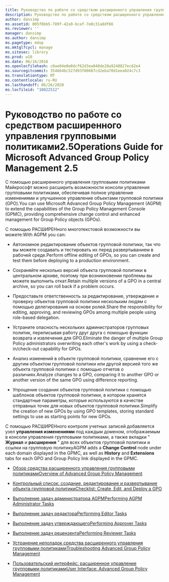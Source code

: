 ```yaml
---
title: Руководство по работе со средством расширенного управления групповыми политиками2.5
description: Руководство по работе со средством расширенного управления групповыми политиками2.5
author: dansimp
ms.assetid: 005f0bb5-789f-42a9-bcaf-7e8c31a8df66
ms.reviewer: ''
manager: dansimp
ms.author: dansimp
ms.pagetype: mdop
ms.mktglfcycl: manage
ms.sitesec: library
ms.prod: w10
ms.date: 06/16/2016
ms.openlocfilehash: c0ae04e0e8dcf62d3ea840de28a9248827ec62e4
ms.sourcegitcommit: 354664bc527d93f80687cd2eba70d1eea024c7c3
ms.translationtype: MT
ms.contentlocale: ru-RU
ms.lasthandoff: 06/26/2020
ms.locfileid: "10822512"
---
```

# <span data-ttu-id="62bf6-103">Руководство по работе со средством расширенного управления групповыми политиками2.5</span><span class="sxs-lookup"><span data-stu-id="62bf6-103">Operations Guide for Microsoft Advanced Group Policy Management 2.5</span></span>


<span data-ttu-id="62bf6-104">С помощью расширенного управления групповыми политиками Майкрософт можно расширить возможности консоли управления групповыми политиками, обеспечивая полное управление изменениями и улучшенное управление объектами групповой политики (GPO).</span><span class="sxs-lookup"><span data-stu-id="62bf6-104">You can use Microsoft Advanced Group Policy Management (AGPM) to extend the capabilities of the Group Policy Management Console (GPMC), providing comprehensive change control and enhanced management for Group Policy objects (GPOs).</span></span>

<span data-ttu-id="62bf6-105">С помощью РАСШИРЕНного многотекстовой возможности вы можете:</span><span class="sxs-lookup"><span data-stu-id="62bf6-105">With AGPM you can:</span></span>

-   <span data-ttu-id="62bf6-106">Автономное редактирование объектов групповой политики, так что вы можете создавать и тестировать их перед развертыванием в рабочей среде.</span><span class="sxs-lookup"><span data-stu-id="62bf6-106">Perform offline editing of GPOs, so you can create and test them before deploying to a production environment.</span></span>

-   <span data-ttu-id="62bf6-107">Сохраняйте несколько версий объекта групповой политики в центральном архиве, поэтому при возникновении проблемы вы можете выполнить откат.</span><span class="sxs-lookup"><span data-stu-id="62bf6-107">Retain multiple versions of a GPO in a central archive, so you can roll back if a problem occurs.</span></span>

-   <span data-ttu-id="62bf6-108">Предоставьте ответственность за редактирование, утверждение и проверку объектов групповой политики нескольким людям с помощью делегирования на основе ролей.</span><span class="sxs-lookup"><span data-stu-id="62bf6-108">Share the responsibility for editing, approving, and reviewing GPOs among multiple people using role-based delegation.</span></span>

-   <span data-ttu-id="62bf6-109">Устраните опасность нескольких администраторов групповых политик, переписывая работу друг друга с помощью функции возврата и извлечения для GPO.</span><span class="sxs-lookup"><span data-stu-id="62bf6-109">Eliminate the danger of multiple Group Policy administrators overwriting each other's work by using a check-in/check-out capability for GPOs.</span></span>

-   <span data-ttu-id="62bf6-110">Анализ изменений в объекте групповой политики, сравнение его с другим объектом групповой политики или другой версией того же объекта групповой политики с помощью отчетов о различиях.</span><span class="sxs-lookup"><span data-stu-id="62bf6-110">Analyze changes to a GPO, comparing it to another GPO or another version of the same GPO using difference reporting.</span></span>

-   <span data-ttu-id="62bf6-111">Упрощение создания объектов групповой политики с помощью шаблонов объектов групповой политики, в котором хранятся стандартные параметры, которые используются в качестве отправных точек для новых объектов групповой политики.</span><span class="sxs-lookup"><span data-stu-id="62bf6-111">Simplify the creation of new GPOs by using GPO templates, storing standard settings to use as starting points for new GPOs.</span></span>

<span data-ttu-id="62bf6-112">С помощью РАСШИРЕНного контроля учетных записей добавляется узел **управления изменениями** под каждым доменом, отображаемым в консоли управления групповыми политиками, а также вкладки " **Журнал** и **расширения** " для всех объектов групповой политики и ссылки на групповую политику</span><span class="sxs-lookup"><span data-stu-id="62bf6-112">AGPM adds a **Change Control** node under each domain displayed in the GPMC, as well as **History** and **Extensions** tabs for each GPO and Group Policy link displayed in the GPMC.</span></span>

-   [<span data-ttu-id="62bf6-113">Обзор средства расширенного управления групповыми политиками</span><span class="sxs-lookup"><span data-stu-id="62bf6-113">Overview of Advanced Group Policy Management</span></span>](overview-of-advanced-group-policy-management.md)

-   [<span data-ttu-id="62bf6-114">Контрольный список: создание, редактирование и развертывание объекта групповой политики</span><span class="sxs-lookup"><span data-stu-id="62bf6-114">Checklist: Create, Edit, and Deploy a GPO</span></span>](checklist-create-edit-and-deploy-a-gpo.md)

-   [<span data-ttu-id="62bf6-115">Выполнение задач администратора AGPM</span><span class="sxs-lookup"><span data-stu-id="62bf6-115">Performing AGPM Administrator Tasks</span></span>](performing-agpm-administrator-tasks.md)

-   [<span data-ttu-id="62bf6-116">Выполнение задач редактора</span><span class="sxs-lookup"><span data-stu-id="62bf6-116">Performing Editor Tasks</span></span>](performing-editor-tasks.md)

-   [<span data-ttu-id="62bf6-117">Выполнение задач утверждающего</span><span class="sxs-lookup"><span data-stu-id="62bf6-117">Performing Approver Tasks</span></span>](performing-approver-tasks.md)

-   [<span data-ttu-id="62bf6-118">Выполнение задач рецензента</span><span class="sxs-lookup"><span data-stu-id="62bf6-118">Performing Reviewer Tasks</span></span>](performing-reviewer-tasks.md)

-   [<span data-ttu-id="62bf6-119">Устранение неполадок средства расширенного управления групповыми политиками</span><span class="sxs-lookup"><span data-stu-id="62bf6-119">Troubleshooting Advanced Group Policy Management</span></span>](troubleshooting-advanced-group-policy-management.md)

-   [<span data-ttu-id="62bf6-120">Пользовательский интерфейс: расширенное управление групповыми политиками</span><span class="sxs-lookup"><span data-stu-id="62bf6-120">User Interface: Advanced Group Policy Management</span></span>](user-interface-advanced-group-policy-management.md)

 

 





